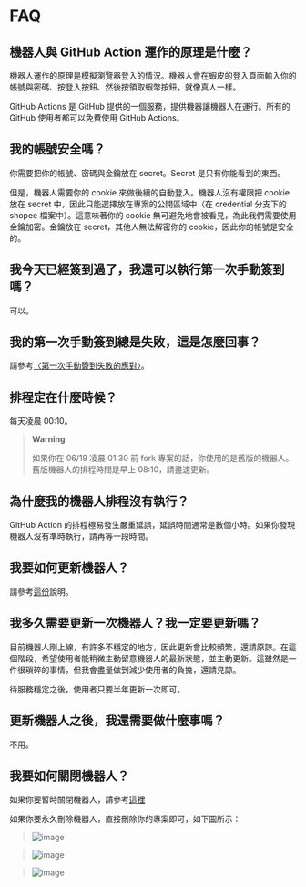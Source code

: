 # FAQ

## 機器人與 GitHub Action 運作的原理是什麼？

機器人運作的原理是模擬瀏覽器登入的情況。機器人會在蝦皮的登入頁面輸入你的帳號與密碼、按登入按鈕、然後按領取蝦幣按鈕，就像真人一樣。

GitHub Actions 是 GitHub 提供的一個服務，提供機器讓機器人在運行。所有的 GitHub 使用者都可以免費使用 GitHub Actions。

## 我的帳號安全嗎？

你需要把你的帳號、密碼與金鑰放在 secret。Secret 是只有你能看到的東西。

但是，機器人需要你的 cookie 來做後續的自動登入。機器人沒有權限把 cookie 放在 secret 中，因此只能選擇放在專案的公開區域中（在 credential 分支下的 shopee 檔案中）。這意味著你的 cookie 無可避免地會被看見，為此我們需要使用金鑰加密。金鑰放在 secret，其他人無法解密你的 cookie，因此你的帳號是安全的。

## 我今天已經簽到過了，我還可以執行第一次手動簽到嗎？

可以。

## 我的第一次手動簽到總是失敗，這是怎麼回事？

請參考[〈第一次手動簽到失敗的應對〉](shopee-issues.md#第一次手動簽到失敗的應對)。

## 排程定在什麼時候？

每天凌晨 00:10。

> **Warning**
>
> 如果你在 06/19 凌晨 01:30 前 fork 專案的話，你使用的是舊版的機器人。舊版機器人的排程時間是早上 08:10，請盡速更新。

## 為什麼我的機器人排程沒有執行？

GitHub Action 的排程極易發生嚴重延誤，延誤時間通常是數個小時。如果你發現機器人沒有準時執行，請再等一段時間。

## 我要如何更新機器人？

請參考[這份](https://github.com/wdzeng/bot-automation#%E6%9B%B4%E6%96%B0)說明。

## 我多久需要更新一次機器人？我一定要更新嗎？

目前機器人剛上線，有許多不穩定的地方，因此更新會比較頻繁，還請原諒。在這個階段，希望使用者能稍微主動留意機器人的最新狀態，並主動更新。這雖然是一件很瑣碎的事情，但我會盡量做到減少使用者的負擔，還請見諒。

待服務穩定之後，使用者只要半年更新一次即可。

## 更新機器人之後，我還需要做什麼事嗎？

不用。

## 我要如何關閉機器人？

如果你要暫時關閉機器人，請參考[這裡](../#關閉機器人)

如果你要永久刪除機器人，直接刪除你的專案即可，如下圖所示：

> ![image](https://user-images.githubusercontent.com/39057640/174967321-0254ca0e-19bf-4100-bbe5-02cbc104c6dd.png)

> ![image](https://user-images.githubusercontent.com/39057640/174967495-a25e9fcf-1ba6-4673-9758-df447056738e.png)

> ![image](https://user-images.githubusercontent.com/39057640/174967957-a29a9092-0a2b-4ce3-bf10-4e65a233ff98.png)
